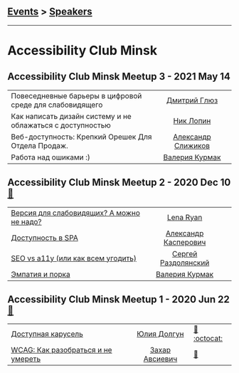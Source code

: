 ## [Events](../README.md) > [Speakers](../speakers.md)
---

# Accessibility Club Minsk

## Accessibility Club Minsk Meetup 3 - 2021 May 14 
| | | |
| --- | :---: | --- |
| Повеседневные барьеры в цифровой среде для слабовидящего  |  [Дмитрий Глюз](../../speakers/Дмитрий%20Глюз.md)  |    |
| Как написать дизайн систему и не облажаться с доступностью  |  [Ник Лопин](../../speakers/Ник%20Лопин.md)  |    |
| Веб-доступность: Крепкий Орешек Для Отдела Продаж.  |  [Александр Слижиков](../../speakers/Александр%20Слижиков.md)  |    |
| Работа над ошиками :)  |  [Валерия Курмак](../../speakers/Валерия%20Курмак.md)  |    |
## Accessibility Club Minsk Meetup 2 - 2020 Dec 10 [:movie_camera:](https://www.youtube.com/watch?v=m3EStUvzSAs)
| | | |
| --- | :---: | --- |
| [Версия для слабовидящих? А можно не надо?](https://youtu.be/m3EStUvzSAs?t=748)  |  [Lena Ryan](../../speakers/Lena%20Ryan.md)  |    |
| [Доступность в SPA](https://youtu.be/m3EStUvzSAs?t=2527)  |  [Александр Касперович](../../speakers/Александр%20Касперович.md)  |    |
| [SEO vs a11y (или как всем угодить)](https://youtu.be/m3EStUvzSAs?t=4569)  |  [Сергей Раздолянский](../../speakers/Сергей%20Раздолянский.md)  |    |
| [Эмпатия и порка](https://youtu.be/m3EStUvzSAs?t=6501)  |  [Валерия Курмак](../../speakers/Валерия%20Курмак.md)  |    |
## Accessibility Club Minsk Meetup 1 - 2020 Jun 22 [:movie_camera:](https://www.youtube.com/playlist?list=PLTsuZFjKkk4N32xMmjizVy9Rf54nLMmQW)
| | | |
| --- | :---: | --- |
| [Доступная карусель](https://www.youtube.com/watch?v=DAO9_bXCTuk)  |  [Юлия Долгун](../../speakers/Юлия%20Долгун.md)  | [:notebook:](http://accessible-carousel.surge.sh/) [:octocat:](https://codepen.io/julia1996/pen/PoYQLaW)  |
| [WCAG: Как разобраться и не умереть](https://youtu.be/G74m6225RMQ)  |  [Захар Авсиевич](../../speakers/Захар%20Авсиевич.md)  | [:notebook:](https://zavsievich.github.io/wcag-presentation/)   |
